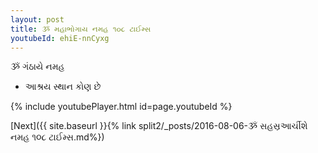 ```yaml
---
layout: post
title: ૐ મહાભોગાય નમહ ૧૦૮ ટાઈમ્સ
youtubeId: ehiE-nnCyxg
---
```

 
 
 ૐ ગંઠાયે નમહ  
 
 -  આશ્રય સ્થાન કોણ છે 
 
  
 
  
 
 
 
 
 
 


{% include youtubePlayer.html id=page.youtubeId %}
 
[Next]({{ site.baseurl }}{% link  split2/_posts/2016-08-06-ૐ સહસ્રઆર્ચીશે નમહ ૧૦૮ ટાઈમ્સ.md%})
 
